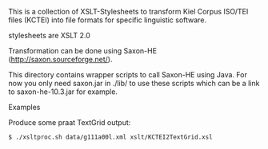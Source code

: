 
This is a collection of XSLT-Stylesheets to transform Kiel Corpus
ISO/TEI files (KCTEI) into file formats for specific linguistic
software.

stylesheets are XSLT 2.0  

Transformation can be done using Saxon-HE
(http://saxon.sourceforge.net/).

This directory contains wrapper scripts to call Saxon-HE using
Java. For now you only need saxon.jar in ./lib/ to use these
scripts which can be a link to saxon-he-10.3.jar for example.

Examples

Produce some praat TextGrid output:
```
$ ./xsltproc.sh data/g111a00l.xml xslt/KCTEI2TextGrid.xsl
```

